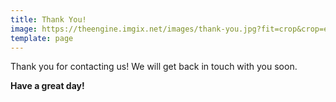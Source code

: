 ```yaml
---
title: Thank You!
image: https://theengine.imgix.net/images/thank-you.jpg?fit=crop&crop=entropy&auto=format,enhance&q=60
template: page
---
```


Thank you for contacting us! We will get back in touch with you soon.

**Have a great day!**
